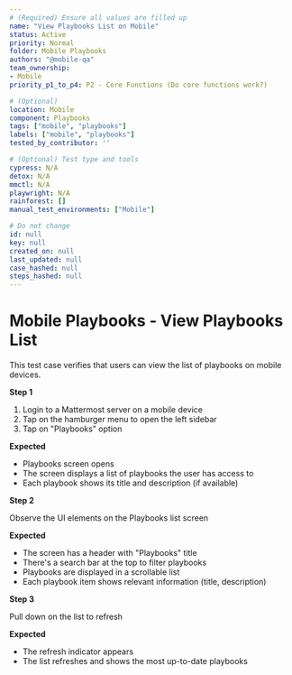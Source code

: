 ```yaml
---
# (Required) Ensure all values are filled up
name: "View Playbooks List on Mobile"
status: Active
priority: Normal
folder: Mobile Playbooks
authors: "@mobile-qa"
team_ownership:
- Mobile
priority_p1_to_p4: P2 - Core Functions (Do core functions work?)

# (Optional)
location: Mobile
component: Playbooks
tags: ["mobile", "playbooks"]
labels: ["mobile", "playbooks"]
tested_by_contributor: ''

# (Optional) Test type and tools
cypress: N/A
detox: N/A
mmctl: N/A
playwright: N/A
rainforest: []
manual_test_environments: ["Mobile"]

# Do not change
id: null
key: null
created_on: null
last_updated: null
case_hashed: null
steps_hashed: null
---
```


# Mobile Playbooks - View Playbooks List

This test case verifies that users can view the list of playbooks on mobile devices.

**Step 1**

1. Login to a Mattermost server on a mobile device
2. Tap on the hamburger menu to open the left sidebar
3. Tap on "Playbooks" option

**Expected**

- Playbooks screen opens
- The screen displays a list of playbooks the user has access to
- Each playbook shows its title and description (if available)

**Step 2**

Observe the UI elements on the Playbooks list screen

**Expected**

- The screen has a header with "Playbooks" title
- There's a search bar at the top to filter playbooks
- Playbooks are displayed in a scrollable list
- Each playbook item shows relevant information (title, description)

**Step 3**

Pull down on the list to refresh

**Expected**

- The refresh indicator appears
- The list refreshes and shows the most up-to-date playbooks
